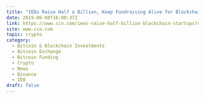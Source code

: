 ```yaml
---
title: "IEOs Raise Half a Billion, Keep Fundraising Alive for Blockchain Startups"
date: 2019-06-08T16:00:37Z
link: https://www.ccn.com/ieos-raise-half-billion-blockchain-startups?utm_medium=RSS&utm_source=hune
site: www.ccn.com
topic: crypto
category:
  - Bitcoin & Blockchain Investments
  - Bitcoin Exchange
  - Bitcoin Funding
  - Crypto
  - News
  - Binance
  - IEO
draft: false
---
```

